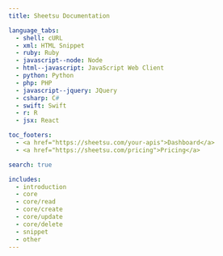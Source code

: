 ```yaml
---
title: Sheetsu Documentation

language_tabs:
  - shell: cURL
  - xml: HTML Snippet
  - ruby: Ruby
  - javascript--node: Node
  - html--javascript: JavaScript Web Client
  - python: Python
  - php: PHP
  - javascript--jquery: JQuery
  - csharp: C#
  - swift: Swift
  - r: R
  - jsx: React

toc_footers:
  - <a href="https://sheetsu.com/your-apis">Dashboard</a>
  - <a href="https://sheetsu.com/pricing">Pricing</a>

search: true

includes:
  - introduction
  - core
  - core/read
  - core/create
  - core/update
  - core/delete
  - snippet
  - other
---
```

